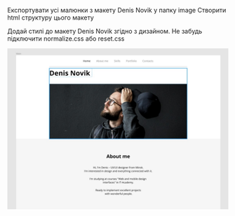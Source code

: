 
Експортувати усі малюнки з макету Denis Novik у папку image
Створити html структуру цього макету

Додай стилі до макету Denis Novik згідно з дизайном.
Не забудь підключити normalize.css або reset.css

![скрин макета](screen.jpg)